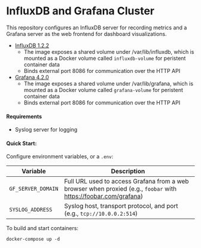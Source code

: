 # InfluxDB and Grafana Cluster

This repository configures an InfluxDB server for recording metrics and a Grafana server as the web frontend for dashboard visualizations.

- [InfluxDB 1.2.2](https://hub.docker.com/_/influxdb/)
  - The image exposes a shared volume under /var/lib/influxdb, which is mounted as a Docker volume called `influxdb-volume` for peristent container data
  - Binds external port 8086 for communication over the HTTP API
- [Grafana 4.2.0](https://hub.docker.com/r/grafana/grafana/)
  - The image exposes a shared volume under /var/lib/grafana, which is mounted as a Docker volume called `grafana-volume` for peristent container data
  - Binds external port 8086 for communication over the HTTP API

#### Requirements
- Syslog server for logging

#### Quick Start:
Configure environment variables, or a `.env`:

| Variable | Description |
| ------------- | ------------- |
| `GF_SERVER_DOMAIN` | Full URL used to access Grafana from a web browser when proxied (e.g., `foobar` with https://foobar.com/grafana) |
| `SYSLOG_ADDRESS` | Syslog host, transport protocol, and port (e.g., `tcp://10.0.0.2:514`) |

To build and start containers:

```
docker-compose up -d
```

